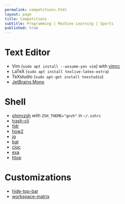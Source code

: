 ```yaml
---
permalink: competitions.html
layout: page
title: Competitions
subtitle: Programming | Machine Learning | Sports  
published: true
---
```



# Text Editor

- Vim (`sudo apt install --assume-yes vim`) with [vimrc](https://github.com/amix/vimrc)
- LaTeX (`sudo apt install texlive-latex-extra`)
- TeXstudio (`sudo apt-get install texstudio`)
- [JetBrains Mono](https://www.jetbrains.com/lp/mono/)


# Shell

- [ohmyzsh](https://github.com/ohmyzsh/ohmyzsh) with `ZSH_THEME="gnzh"` in `~/.zshrc`
- [trash-cli](https://github.com/sindresorhus/trash-cli)
- [tldr](https://github.com/tldr-pages/tldr)
- [how2](https://github.com/santinic/how2)
- [jq](https://github.com/stedolan/jq)
- [bat](https://github.com/sharkdp/bat)
- [cloc](https://github.com/AlDanial/cloc)
- [exa](https://github.com/ogham/exa)
- [htop](https://github.com/hishamhm/htop)

# Customizations

- [hide-top-bar](https://extensions.gnome.org/extension/545/hide-top-bar/)
- [workspace-matrix](https://extensions.gnome.org/extension/1485/workspace-matrix/)

